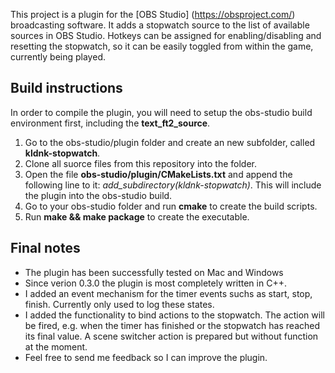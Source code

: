 This project is a plugin for the [OBS Studio] (https://obsproject.com/) broadcasting software. It adds a stopwatch source to the list of available sources in OBS Studio. Hotkeys can be assigned for enabling/disabling and resetting the stopwatch, so it can be easily toggled from within the game, currently being played.

## Build instructions
In order to compile the plugin, you will need to setup the obs-studio build environment first, including the **text_ft2_source**.

1. Go to the obs-studio/plugin folder and create an new subfolder, called **kldnk-stopwatch**.
2. Clone all suorce files from this repository into the folder.
3. Open the file **obs-studio/plugin/CMakeLists.txt** and append the following line to it: *add_subdirectory(kldnk-stopwatch)*. This will include the plugin into the obs-studio build.
4. Go to your obs-studio folder and run **cmake** to create the build scripts.
5. Run **make && make package** to create the executable.

## Final notes
* The plugin has been successfully tested on Mac and Windows
* Since verion 0.3.0 the plugin is most completely written in C++.
* I added an event mechanism for the timer events suchs as start, stop, finish. Currently only used to log these states.
* I added the functionality to bind actions to the stopwatch. The action will be fired, e.g. when the timer has finished or the stopwatch has reached its final value. A scene switcher action is prepared but without function at the moment.
* Feel free to send me feedback so I can improve the plugin.
